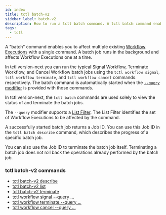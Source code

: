 ```yaml
---
id: index
title: tctl batch-v2
sidebar_label: batch-v2
description: How to run a tctl batch command. A tctl batch command enables you to affect multiple existing Workflow Executions with a single command.
tags:
  - tctl
---
```


A "batch" command enables you to affect multiple existing [Workflow Executions](/concepts/what-is-a-workflow-execution) with a single command.
A batch job runs in the background and affects Workflow Executions one at a time.

In tctl version-next you can run the typical Signal Workflow, Terminate Workflow, and Cancel Workflow batch jobs using the `tctl workflow signal`, `tctl workflow terminate`, and `tctl workflow cancel` commands respectively.
The batch command is automatically started when the [`--query` modifier](/tctl-next/modifiers#--query) is provided with those commands.

In tctl version-next, the `tctl batch` commands are used solely to view the status of and terminate the batch jobs.

The `--query` modifier supports a [List Filter](/concepts/what-is-a-list-filter).
The List Filter identifies the set of Workflow Executions to be affected by the command.

A successfully started batch job returns a Job ID.
You can use this Job ID in the `tctl batch describe` command, which describes the progress of a specific batch job.

You can also use the Job ID to terminate the batch job itself.
Terminating a batch job does not roll back the operations already performed by the batch job.

### tctl batch-v2 commands

- [tctl batch-v2 describe](/tctl-next/batch-v2#describe)
- [tctl batch-v2 list](/tctl-next/batch-v2#list)
- [tctl batch-v2 terminate](/tctl-next/batch-v2#terminate)
- [tctl workflow signal --query ...](/tctl-next/workflow/signal)
- [tctl workflow terminate --query ...](/tctl-next/workflow/terminate)
- [tctl workflow cancel --query ...](/tctl-next/workflow/cancel)
